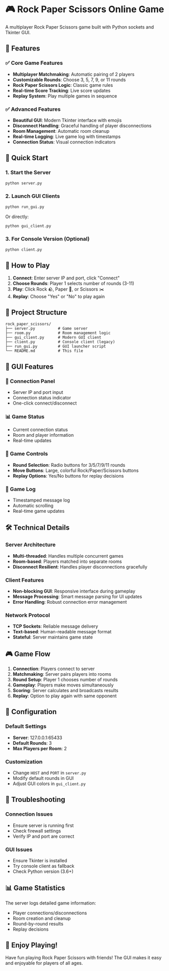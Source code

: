 # 🎮 Rock Paper Scissors Online Game

A multiplayer Rock Paper Scissors game built with Python sockets and Tkinter GUI.

## 🌟 Features

### ✅ Core Game Features

- **Multiplayer Matchmaking**: Automatic pairing of 2 players
- **Customizable Rounds**: Choose 3, 5, 7, 9, or 11 rounds
- **Rock Paper Scissors Logic**: Classic game rules
- **Real-time Score Tracking**: Live score updates
- **Replay System**: Play multiple games in sequence

### ✅ Advanced Features

- **Beautiful GUI**: Modern Tkinter interface with emojis
- **Disconnect Handling**: Graceful handling of player disconnections
- **Room Management**: Automatic room cleanup
- **Real-time Logging**: Live game log with timestamps
- **Connection Status**: Visual connection indicators

## 🚀 Quick Start

### 1. Start the Server

```bash
python server.py
```

### 2. Launch GUI Clients

```bash
python run_gui.py
```

Or directly:

```bash
python gui_client.py
```

### 3. For Console Version (Optional)

```bash
python client.py
```

## 🎯 How to Play

1. **Connect**: Enter server IP and port, click "Connect"
2. **Choose Rounds**: Player 1 selects number of rounds (3-11)
3. **Play**: Click Rock 🪨, Paper 📄, or Scissors ✂️
4. **Replay**: Choose "Yes" or "No" to play again

## 📁 Project Structure

```
rock_paper_scissors/
├── server.py          # Game server
├── room.py            # Room management logic
├── gui_client.py      # Modern GUI client
├── client.py          # Console client (legacy)
├── run_gui.py         # GUI launcher script
└── README.md          # This file
```

## 🎨 GUI Features

### 🔌 Connection Panel

- Server IP and port input
- Connection status indicator
- One-click connect/disconnect

### 📊 Game Status

- Current connection status
- Room and player information
- Real-time updates

### 🎯 Game Controls

- **Round Selection**: Radio buttons for 3/5/7/9/11 rounds
- **Move Buttons**: Large, colorful Rock/Paper/Scissors buttons
- **Replay Options**: Yes/No buttons for replay decisions

### 📝 Game Log

- Timestamped message log
- Automatic scrolling
- Real-time game updates

## 🛠️ Technical Details

### Server Architecture

- **Multi-threaded**: Handles multiple concurrent games
- **Room-based**: Players matched into separate rooms
- **Disconnect Resilient**: Handles player disconnections gracefully

### Client Features

- **Non-blocking GUI**: Responsive interface during gameplay
- **Message Processing**: Smart message parsing for UI updates
- **Error Handling**: Robust connection error management

### Network Protocol

- **TCP Sockets**: Reliable message delivery
- **Text-based**: Human-readable message format
- **Stateful**: Server maintains game state

## 🎮 Game Flow

1. **Connection**: Players connect to server
2. **Matchmaking**: Server pairs players into rooms
3. **Round Setup**: Player 1 chooses number of rounds
4. **Gameplay**: Players make moves simultaneously
5. **Scoring**: Server calculates and broadcasts results
6. **Replay**: Option to play again with same opponent

## 🔧 Configuration

### Default Settings

- **Server**: 127.0.0.1:65433
- **Default Rounds**: 3
- **Max Players per Room**: 2

### Customization

- Change `HOST` and `PORT` in `server.py`
- Modify default rounds in GUI
- Adjust GUI colors in `gui_client.py`

## 🚨 Troubleshooting

### Connection Issues

- Ensure server is running first
- Check firewall settings
- Verify IP and port are correct

### GUI Issues

- Ensure Tkinter is installed
- Try console client as fallback
- Check Python version (3.6+)

## 📊 Game Statistics

The server logs detailed game information:

- Player connections/disconnections
- Room creation and cleanup
- Round-by-round results
- Replay decisions

## 🎉 Enjoy Playing!

Have fun playing Rock Paper Scissors with friends! The GUI makes it easy and enjoyable for players of all ages.
